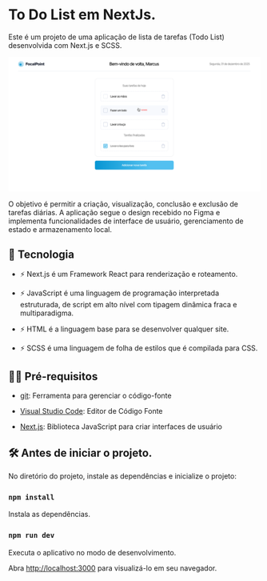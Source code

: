 # To Do List em NextJs.

Este é um projeto de uma aplicação de lista de tarefas (Todo List) desenvolvida com Next.js e SCSS.

![preview](.github/preview.png)

O objetivo é permitir a criação, visualização, conclusão e exclusão de tarefas diárias. A aplicação segue o design recebido no Figma e implementa funcionalidades de interface de usuário, gerenciamento de estado e armazenamento local.

## 🚀 Tecnologia

- ⚡ Next.js é um Framework React para renderização e roteamento.

- ⚡ JavaScript é uma linguagem de programação interpretada estruturada, de script em alto nível com tipagem dinâmica fraca e multiparadigma.

- ⚡ HTML é a linguagem base para se desenvolver qualquer site. 

- ⚡ SCSS é uma linguagem de folha de estilos que é compilada para CSS.


## ✋🏻 Pré-requisitos

- [git](https://git-scm.com/downloads): Ferramenta para gerenciar o código-fonte

- [Visual Studio Code](https://code.visualstudio.com/): Editor de Código Fonte

- [Next.js](https://nextjs.org/): Biblioteca JavaScript para criar interfaces de usuário


## :hammer_and_wrench: Antes de iniciar o projeto.

No diretório do projeto, instale as dependências e inicialize o projeto:

### `npm install`

Instala as dependências.

### `npm run dev`

Executa o aplicativo no modo de desenvolvimento.

Abra [http://localhost:3000](http://localhost:3000) para visualizá-lo em seu navegador.

